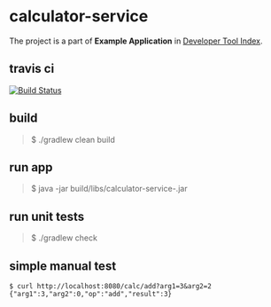 # calculator-service

The project is a part of __Example Application__ in [Developer Tool Index](https://www.gitbook.com/book/dev-tool-index/developer-tool-index/).

## travis ci
[![Build Status](https://travis-ci.org/dev-tool-index/calculator-service.svg?branch=master)](https://travis-ci.org/dev-tool-index/calculator-service)

## build
> $ ./gradlew clean build

## run app
> $ java -jar build/libs/calculator-service-<version>.jar

## run unit tests
> $ ./gradlew check

## simple manual test
```{r, engine='bash' curl}
$ curl http://localhost:8080/calc/add?arg1=3&arg2=2
{"arg1":3,"arg2":0,"op":"add","result":3}
```
